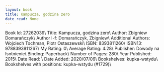 ```yaml
---
layout: book
title: Kampucza, godzina zero
date_read: None
---
```


Book Id: 27262039\ 
Title: Kampucza, godzina zero\ 
Author: Zbigniew Domarańczyk\ 
Author l-f: Domarańczyk, Zbigniew\ 
Additional Authors: Wojciech Tochman, Piotr Ostaszewski\ 
ISBN: 8393811260\ 
ISBN13: 9788393811267\ 
My Rating: 0\ 
Average Rating: 4.28\ 
Publisher: Dowody na Isntnienie\ 
Binding: Paperback\ 
Number of Pages: 280\ 
Year Published: 2015\ 
Date Read: \ 
Date Added: 2020/07/06\ 
Bookshelves: kupka-wstydu\ 
Bookshelves with positions: kupka-wstydu (#1729)\ 

